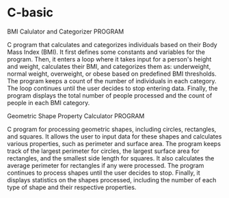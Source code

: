 # C-basic
BMI Calulator and Categorizer PROGRAM

C program that calculates and categorizes individuals based on their Body Mass Index (BMI). 
It first defines some constants and variables for the program. 
Then, it enters a loop where it takes input for a person's height and weight, calculates their BMI, and categorizes them as:
underweight, normal weight, overweight, or obese based on predefined BMI thresholds. 
The program keeps a count of the number of individuals in each category. 
The loop continues until the user decides to stop entering data. 
Finally, the program displays the total number of people processed and the count of people in each BMI category.

Geometric Shape Property Calculator PROGRAM

C program for processing geometric shapes, including circles, rectangles, and squares. 
It allows the user to input data for these shapes and calculates various properties, such as perimeter and surface area. 
The program keeps track of the largest perimeter for circles, the largest surface area for rectangles, and the smallest side length for squares. 
It also calculates the average perimeter for rectangles if any were processed. 
The program continues to process shapes until the user decides to stop. 
Finally, it displays statistics on the shapes processed, including the number of each type of shape and their respective properties.
